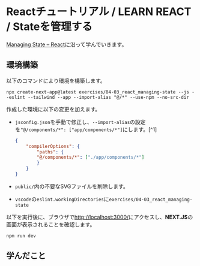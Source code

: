 # Reactチュートリアル / LEARN REACT / Stateを管理する

[Managing State – React](https://react.dev/learn/managing-state)に沿って学んでいきます。

## 環境構築

以下のコマンドにより環境を構築します。

~~~shell
npx create-next-app@latest exercises/04-03_react_managing-state --js --eslint --tailwind --app --import-alias "@/*" --use-npm --no-src-dir
~~~

作成した環境に以下の変更を加えます。

- `jsconfig.json`を手動で修正し、`--import-alias`の設定を`"@/components/*": ["app/components/*"]`にします。[^1]

    ~~~json
    {
        "compilerOptions": {
            "paths": {
            "@/components/*": ["./app/components/*"]
            }
        }
    }
    ~~~

- `public/`内の不要なSVGファイルを削除します。
- `vscode`の`eslint.workingDirectories`に`exercises/04-03_react_managing-state`

以下を実行後に、ブラウザで[http://localhost:3000/](http://localhost:3000/)にアクセスし、**NEXT.JS**の画面が表示されることを確認します。

~~~shell
npm run dev
~~~

## 学んだこと
